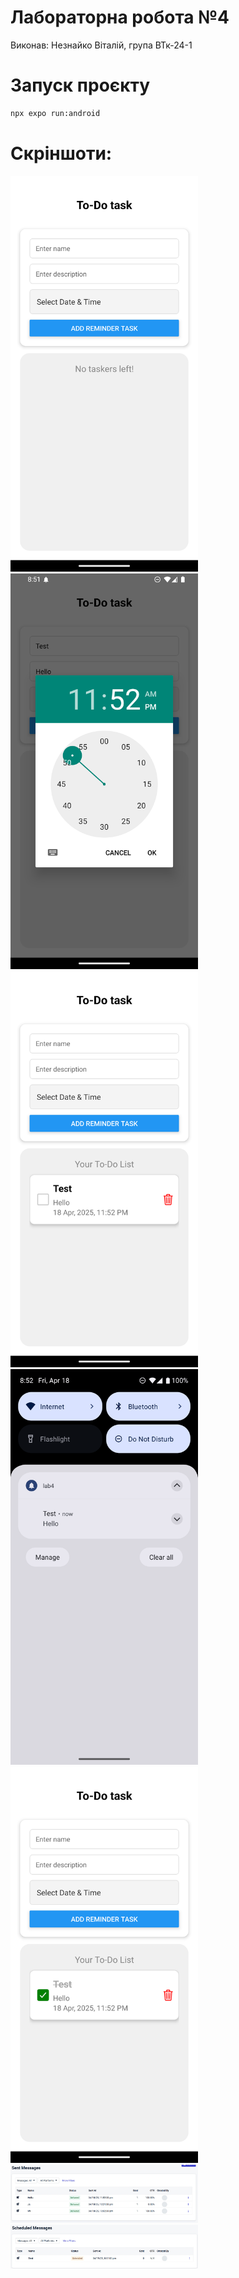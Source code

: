 # Лабораторна робота №4

Виконав: Незнайко Віталій, група ВТк-24-1

# Запуск проєкту

```sh
npx expo run:android
```

# Скріншоти:
<img src="assets/screenshots/1.png" width="300"/>
<img src="assets/screenshots/2.png" width="300"/>
<img src="assets/screenshots/3.png" width="300"/>
<img src="assets/screenshots/4.png" width="300"/>
<img src="assets/screenshots/5.png" width="300"/>
<img src="assets/screenshots/6.png" width="300"/>
<img src="assets/screenshots/7.png" width="300"/>

